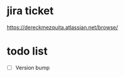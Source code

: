# jira ticket

https://dereckmezquita.atlassian.net/browse/<TICKET-ID>

# todo list

-   [ ] Version bump
